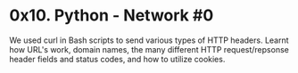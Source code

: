 # 0x10. Python - Network #0

We used curl in Bash scripts to send various types of HTTP headers. Learnt how URL's work, domain names, the many different HTTP request/repsonse header fields and status codes, and how to utilize cookies.

